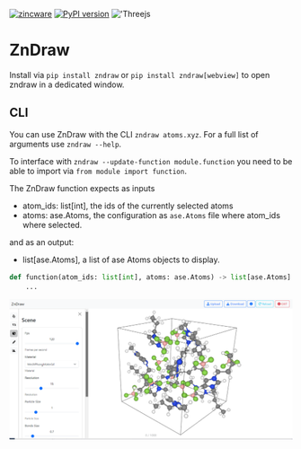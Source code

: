 [![zincware](https://img.shields.io/badge/Powered%20by-zincware-darkcyan)](https://github.com/zincware)
[![PyPI version](https://badge.fury.io/py/zndraw.svg)](https://badge.fury.io/py/zndraw)
!['Threejs](https://img.shields.io/badge/threejs-black?style=for-the-badge&logo=three.js&logoColor=white)


# ZnDraw

Install via ``pip install zndraw`` or ``pip install zndraw[webview]`` to open zndraw in a dedicated window.

## CLI

You can use ZnDraw with the CLI ``zndraw atoms.xyz``.
For a full list of arguments use `zndraw --help`.

To interface with ``zndraw --update-function module.function`` you need to be able to import via ``from module import function``.

The ZnDraw function expects as inputs
- atom_ids: list[int], the ids of the currently selected atoms
- atoms: ase.Atoms, the configuration as `ase.Atoms` file where atom_ids where selected.

and as an output:
- list[ase.Atoms], a list of ase Atoms objects to display.

```python
def function(atom_ids: list[int], atoms: ase.Atoms) -> list[ase.Atoms]|Generator[ase.Atoms, None, None]:
    ...
```

![Alt text](https://raw.githubusercontent.com/zincware/ZnDraw/main/misc/zndraw_ui.png "ZnDraw UI")
